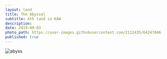 ```yaml
---
layout: land
title: The Abyssal
subtitle: 4th land in KAW
description: 
date: 2019-09-03
photo_path: https://user-images.githubusercontent.com/2112435/64247046-40103e00-cecb-11e9-817b-fe065c77c400.jpg
published: true
---
```


![abyss](https://user-images.githubusercontent.com/2112435/64247046-40103e00-cecb-11e9-817b-fe065c77c400.jpg)
